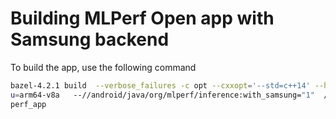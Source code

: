 # Building MLPerf Open app with Samsung backend

To build the app, use the following command

```bash
bazel-4.2.1 build  --verbose_failures -c opt --cxxopt='--std=c++14' --host_cxxopt='--std=c++14' --fat_apk_cp
u=arm64-v8a   --//android/java/org/mlperf/inference:with_samsung="1"  //android/java/org/mlperf/inference:ml
perf_app
```
